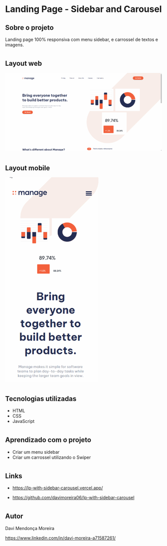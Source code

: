 # Landing Page - Sidebar and Carousel

## Sobre o projeto

Landing page 100% responsiva com menu sidebar, e carrossel de textos e imagens.

#

## Layout web

<img src="./assets/readme/sidebar-carousel-gif.gif">

#

## Layout mobile

<img src="./assets/readme/sidebar-carousel-mobile-gif.gif" width="300">

#

## Tecnologias utilizadas

- HTML
- CSS
- JavaScript

#

## Aprendizado com o projeto

- Criar um menu sidebar 
- Criar um carrossel utilizando o Swiper

#
## Links

- https://lp-with-sidebar-carousel.vercel.app/

- https://github.com/davimoreira06/lp-with-sidebar-carousel

#

## Autor

Davi Mendonça Moreira

https://www.linkedin.com/in/davi-moreira-a71587261/

